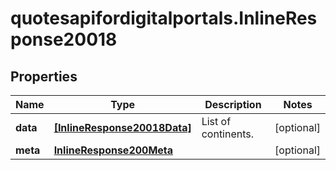 # quotesapifordigitalportals.InlineResponse20018

## Properties

Name | Type | Description | Notes
------------ | ------------- | ------------- | -------------
**data** | [**[InlineResponse20018Data]**](InlineResponse20018Data.md) | List of continents. | [optional] 
**meta** | [**InlineResponse200Meta**](InlineResponse200Meta.md) |  | [optional] 


